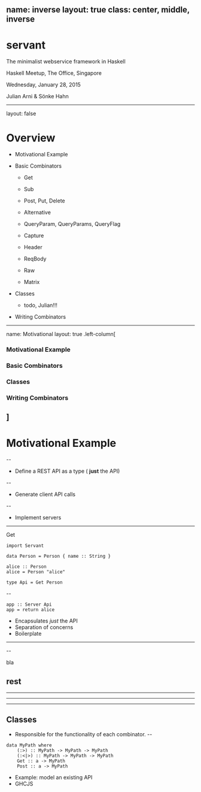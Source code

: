 name: inverse
layout: true
class: center, middle, inverse
---
# servant

The minimalist webservice framework in Haskell

Haskell Meetup, The Office, Singapore

Wednesday, January 28, 2015

Julian Arni & Sönke Hahn

---
layout: false

# Overview

- Motivational Example
- Basic Combinators
  - Get
  - Sub
  - Post, Put, Delete
  - Alternative
  - QueryParam, QueryParams, QueryFlag
  - Capture
  - Header
  - ReqBody
  - Raw

  - Matrix

- Classes
  - todo, Julian!!!
- Writing Combinators
---
name: Motivational
layout: true
.left-column[
### Motivational Example
### Basic Combinators
### Classes
### Writing Combinators
]
---

# Motivational Example

--

- Define a REST API as a type ( **just** the API)

--

- Generate client API calls

--

- Implement servers

---

Get

~~~ {.haskell}
import Servant

data Person = Person { name :: String }

alice :: Person
alice = Person "alice"

type Api = Get Person
~~~
--
~~~ {.haskell}
app :: Server Api
app = return alice
~~~


- Encapsulates *just* the API
- Separation of concerns
- Boilerplate

---


--

bla

## rest

---

------------------------------------------------------------------------------

---
## Classes

- Responsible for the functionality of each combinator.
--
~~~ {.haskell}
data MyPath where
    (:>) :: MyPath -> MyPath -> MyPath
    (:<|>) :: MyPath -> MyPath -> MyPath
    Get :: a -> MyPath
    Post :: a -> MyPath
~~~


* Example: model an existing API
* GHCJS
